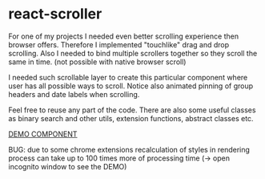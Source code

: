 # react-scroller
For one of my projects I needed even better scrolling experience then browser offers. Therefore I implemented "touchlike" drag and drop scrolling. Also I needed to bind multiple scrollers together so they scroll the same in time. (not possible with native browser scroll)

I needed such scrollable layer to create this particular component where user has all possible ways to scroll. Notice also animated pinning of group headers and date labels when scrolling.

Feel free to reuse any part of the code. There are also some useful classes as binary search and other utils, extension functions, abstract classes etc.

<a href="https://sugarp.github.io/react-scroller/docs/">DEMO COMPONENT</a>

BUG: due to some chrome extensions recalculation of styles in rendering process can take up to 100 times more of processing time (-> open incognito window to see the DEMO)
